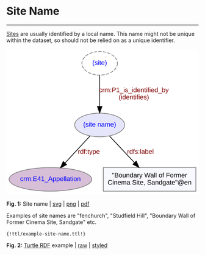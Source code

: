 # Site Name
***
[Sites](ld4he-site.md) are usually identified by a local name. This name might not be unique within the dataset, so should not be relied on as a unique identifier.
 
![site name](img/ld4he-site-name.svg)

**Fig. 1:** Site name | [svg](img/ld4he-site-name.svg) | [png](img/ld4he-site-name.png) | [pdf](img/ld4he-site-name.pdf)

Examples of site names are "fenchurch", "Studfield Hill", "Boundary Wall of Former Cinema Site, Sandgate" etc.

```turtle
{!ttl/example-site-name.ttl!}
```
**Fig. 2:** [Turtle RDF](https://www.w3.org/TR/turtle/) example | [raw](ttl/example-site-name.ttl) | [styled](https://cdn.rawgit.com/niklasl/ldtr/v0.2.2/demo/?url=https://cbinding.github.io/LD4HE/ttl/example-site-name.ttl)



